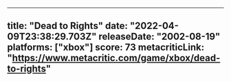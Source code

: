 
---
title: "Dead to Rights"
date: "2022-04-09T23:38:29.703Z"
releaseDate: "2002-08-19"
platforms: ["xbox"]
score: 73
metacriticLink: "https://www.metacritic.com/game/xbox/dead-to-rights"
---
